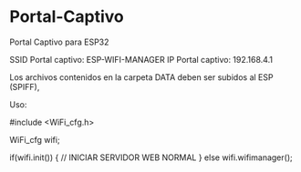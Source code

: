 # Portal-Captivo
Portal Captivo para ESP32

SSID Portal captivo: ESP-WIFI-MANAGER
IP   Portal captivo: 192.168.4.1   

Los archivos contenidos en la carpeta DATA deben ser subidos al ESP (SPIFF),

Uso:

#include <WiFi_cfg.h>

WiFi_cfg wifi;

if(wifi.init()) 
{
  // INICIAR SERVIDOR WEB NORMAL
}
  else 
   wifi.wifimanager();
